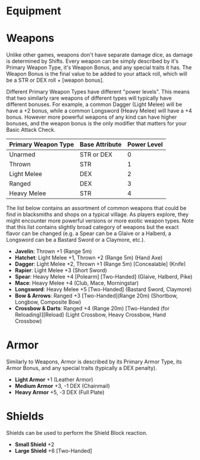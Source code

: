 # Equipment

# Weapons

Unlike other games, weapons don't have separate damage dice, as damage is determined by Shifts. Every weapon can be simply described by it's Primary Weapon Type, it's Weapon Bonus, and any special traits it has. The Weapon Bonus is the final value to be added to your attack roll, which will be a STR or DEX roll + [weapon bonus].

Different Primary Weapon Types have different "power levels". This means that two similarly rare weapons of different types will typically have different bonuses. For example, a common Dagger (Light Melee) will be have a +2 bonus, while a common Longsword (Heavy Melee) will have a +4 bonus. However more powerful weapons of any kind can have higher bonuses, and the weapon bonus is the only modifier that matters for your Basic Attack Check.

| Primary Weapon Type | Base Attribute | Power Level |
|---------------------|----------------|-------------|
| Unarmed             | STR or DEX     | 0           |
| Thrown              | STR            | 1           |
| Light Melee         | DEX            | 2           |
| Ranged              | DEX            | 3           |
| Heavy Melee         | STR            | 4           |

The list below contains an assortment of common weapons that could be find in blacksmiths and shops on a typical village. As players explore, they might encounter more powerful versions or more exotic weapon types. Note that this list contains slightly broad category of weapons but the exact flavor can be changed (e.g. a Spear can be a Glaive or a Halberd, a Longsword can be a Bastard Sword or a Claymore, etc.).

* **Javelin**: Thrown +1 (Range 5m)
* **Hatchet**: Light Melee +1, Thrown +2 (Range 5m) (Hand Axe)
* **Dagger**: Light Melee +2, Thrown +1 (Range 5m) [Concealable] (Knife)
* **Rapier**: Light Melee +3 (Short Sword)
* **Spear**: Heavy Melee +4 [Polearm] [Two-Handed] (Glaive, Halberd, Pike)
* **Mace**: Heavy Melee +4 (Club, Mace, Morningstar)
* **Longsword**: Heavy Melee +5 [Two-Handed] (Bastard Sword, Claymore)
* **Bow & Arrows**: Ranged +3 [Two-Handed](Range 20m) (Shortbow, Longbow, Composite Bow)
* **Crossbow & Darts**: Ranged +4 (Range 20m) [Two-Handed (for Reloading)][Reload] (Light Crossbow, Heavy Crossbow, Hand Crossbow)

# Armor

Similarly to Weapons, Armor is described by its Primary Armor Type, its Armor Bonus, and any special traits (typically a DEX penalty).

* **Light Armor** +1 (Leather Armor)
* **Medium Armor** +3, -1 DEX (Chainmail)
* **Heavy Armor** +5, -3 DEX (Full Plate)

# Shields

Shields can be used to perform the Shield Block reaction.

* **Small Shield** +2
* **Large Shield** +6 [Two-Handed]